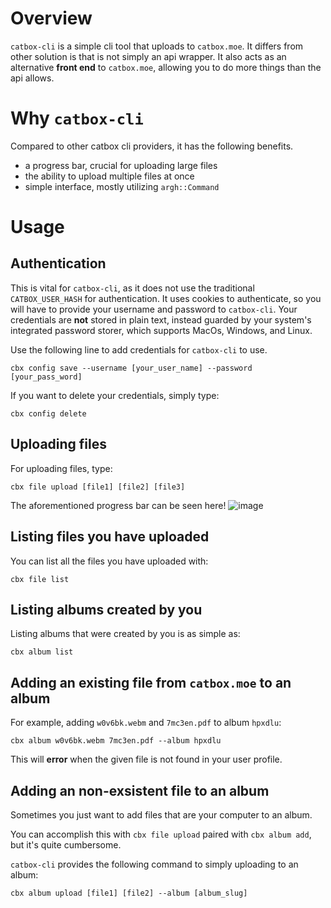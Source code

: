 # Overview
`catbox-cli` is a simple cli tool that uploads to `catbox.moe`. It differs from other solution is that is not simply an api wrapper. It also acts as an alternative **front end** to `catbox.moe`, allowing you to do more things than the api allows.

# Why `catbox-cli`
Compared to other catbox cli providers, it has the following benefits.
- a progress bar, crucial for uploading large files
- the ability to upload multiple files at once
- simple interface, mostly utilizing `argh::Command`  

# Usage
## Authentication
This is vital for `catbox-cli`, as it does not use the traditional `CATBOX_USER_HASH` for authentication. It uses cookies to authenticate, so you will have to provide your username and password to `catbox-cli`. Your credentials are **not** stored in plain text, instead guarded by your system's integrated password storer, which supports MacOs, Windows, and Linux.

Use the following line to add credentials for `catbox-cli` to use.

`cbx config save --username [your_user_name] --password [your_pass_word]`

If you want to delete your credentials, simply type:

`cbx config delete`

## Uploading files
For uploading files, type:

`cbx file upload [file1] [file2] [file3]`

The aforementioned progress bar can be seen here!
![image](https://github.com/user-attachments/assets/e76e50a0-de47-44d0-9c7e-394615c3dd47)

## Listing files you have uploaded
You can list all the files you have uploaded with:

`cbx file list`

## Listing albums created by you
Listing albums that were created by you is as simple as:

`cbx album list`

## Adding an existing file from `catbox.moe` to an album
For example, adding `w0v6bk.webm` and `7mc3en.pdf` to album `hpxdlu`:

`cbx album w0v6bk.webm 7mc3en.pdf --album hpxdlu`

This will **error** when the given file is not found in your user profile.

## Adding an non-exsistent file to an album
Sometimes you just want to add files that are your computer to an album.

You can accomplish this with `cbx file upload` paired with `cbx album add`, but it's quite cumbersome.

`catbox-cli` provides the following command to simply uploading to an album:

`cbx album upload [file1] [file2] --album [album_slug]`
